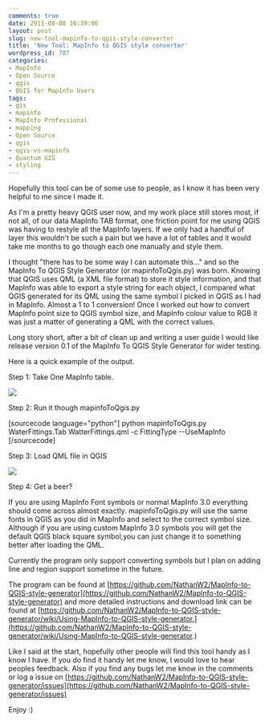 ```yaml
---
comments: true
date: 2011-08-08 16:39:06
layout: post
slug: new-tool-mapinfo-to-qgis-style-converter
title: 'New Tool: MapInfo to QGIS style converter'
wordpress_id: 707
categories:
- MapInfo
- Open Source
- qgis
- QGIS for MapInfo Users
tags:
- gis
- mapinfo
- MapInfo Professional
- mapping
- Open Source
- qgis
- qgis-vs-mapinfo
- Quantum GIS
- styling
---
```


Hopefully this tool can be of some use to people, as I know it has been very helpful to me since I made it.

As I'm a pretty heavy QGIS user now, and my work place still stores most, if not all, of our data MapInfo TAB format, one  friction point for me using QGIS was having to restyle all the MapInfo layers.  If we only had a handful of layer this wouldn't be such a pain but we have a lot of tables and it would take me months to go though each one manually and style them.

I thought "there has to be some way I can automate this..." and so the MapInfo To QGIS Style Generator (or mapinfoToQgis.py) was born. Knowing that QGIS uses QML (a XML file format) to store it style information, and that MapInfo was able to export a style string for each object, I compared what QGIS generated for its QML using the same symbol I picked in QGIS as I had in MapInfo.  Almost a 1 to 1 conversion! Once I worked out how to convert MapInfo point size to QGIS symbol size, and MapInfo colour value to RGB it was just a matter of generating a QML with the correct values.

Long story short, after a bit of clean up and writing a user guide I would like release version 0.1 of the MapInfo To QGIS Style Generator for wider testing.

Here is a quick example of the output.

Step 1: Take One MapInfo table.

![](http://woostuff.files.wordpress.com/2011/08/mapinfo.png)

Step 2: Run it though mapinfoToQgis.py

[sourcecode language="python"]
python mapinfoToQgis.py WaterFittings.Tab WatterFittings.qml -c FittingType --UseMapInfo
[/sourcecode]

Step 3: Load QML file in QGIS

[![](http://woostuff.files.wordpress.com/2011/08/qgis.png)](http://woostuff.files.wordpress.com/2011/08/qgis.png)

Step 4: Get a beer?

If you are using MapInfo Font symbols or normal MapInfo 3.0 everything should come across almost exactly. mapinfoToQgis.py will use the same fonts in QGIS as you did in MapInfo and select to the correct symbol size. Although if you are using custom MapInfo 3.0 symbols you will get the default QGIS black square symbol,you can just change it to something better after loading the QML.

Currently the program only support converting symbols but I plan on adding line and region support sometime in the future.

The program can be found at [https://github.com/NathanW2/MapInfo-to-QGIS-style-generator](https://github.com/NathanW2/MapInfo-to-QGIS-style-generator) and more detailed instructions and download link can be found at [https://github.com/NathanW2/MapInfo-to-QGIS-style-generator/wiki/Using-MapInfo-to-QGIS-style-generator.](https://github.com/NathanW2/MapInfo-to-QGIS-style-generator/wiki/Using-MapInfo-to-QGIS-style-generator.)

Like I said at the start, hopefully other people will find this tool handy as I know I have.  If you do find it handy let me know, I would love to hear peoples feedback.  Also if you find any bugs let me know in the comments or log a issue on [https://github.com/NathanW2/MapInfo-to-QGIS-style-generator/issues](https://github.com/NathanW2/MapInfo-to-QGIS-style-generator/issues)

Enjoy :)


